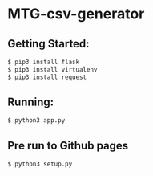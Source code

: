 # MTG-csv-generator

## Getting Started:

```sh
$ pip3 install flask
$ pip3 install virtualenv
$ pip3 install request
```

## Running:

```sh
$ python3 app.py
```

## Pre run to Github pages
```sh
$ python3 setup.py
```